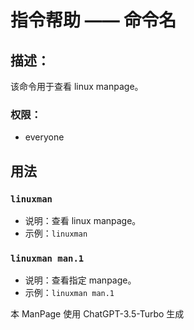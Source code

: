 # 指令帮助 —— 命令名

## 描述：
该命令用于查看 linux manpage。

### 权限：

- everyone

## 用法

### `linuxman`

- 说明：查看 linux manpage。
- 示例：`linuxman`

### `linuxman man.1`

- 说明：查看指定 manpage。
- 示例：`linuxman man.1`


本 ManPage 使用 ChatGPT-3.5-Turbo 生成